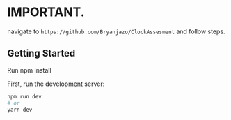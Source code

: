 # IMPORTANT.

navigate to `https://github.com/Bryanjazo/ClockAssesment` and follow steps.

## Getting Started

Run npm install 

First, run the development server:

```bash
npm run dev
# or
yarn dev
```
